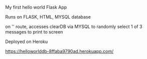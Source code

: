 My first hello world Flask App

Runs on FLASK, HTML, MYSQL database

on '\' route, accesses clearDB via MYSQL to randomly select 1 of 3 messages to print to screen

Deployed on Heroku

https://helloworlddb-8ffaba9790ad.herokuapp.com/

